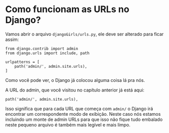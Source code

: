 # Como funcionam as URLs no Django?

Vamos abrir o arquivo `djangoGirls/urls.py`, ele deve ser alterado para ficar assim:

```text
from django.contrib import admin
from django.urls import include, path

urlpatterns = [
    path('admin/', admin.site.urls),
]
```

Como você pode ver, o Django já colocou alguma coisa lá pra nós.

A URL do admin, que você visitou no capítulo anterior já está aqui:

```text
path('admin/', admin.site.urls),
```

Isso significa que para cada URL que começa com `admin/` o Django irá encontrar um correspondente modo de exibição. Neste caso nós estamos incluindo um monte de admin URLs para que isso não fique tudo embalado neste pequeno arquivo é também mais legível e mais limpo.

